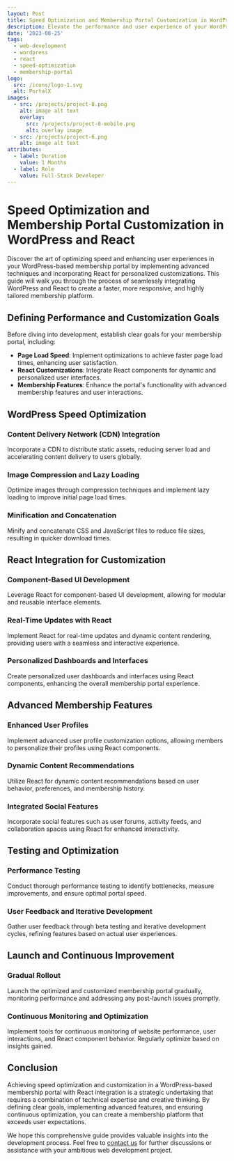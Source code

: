 ```yaml
---
layout: Post
title: Speed Optimization and Membership Portal Customization in WordPress and React
description: Elevate the performance and user experience of your WordPress-based membership portal by implementing advanced speed optimization techniques and customizations using React. Learn how to seamlessly integrate the two technologies for a faster, more responsive, and highly personalized platform.
date: '2023-08-25'
tags:
  - web-development
  - wordpress
  - react
  - speed-optimization
  - membership-portal
logo:
  src: /icons/logo-1.svg
  alt: PortalX
images:
  - src: /projects/project-8.png
    alt: image alt text
    overlay:
      src: /projects/project-8-mobile.png
      alt: overlay image
  - src: /projects/project-6.png
    alt: image alt text
attributes:
  - label: Duration
    value: 1 Months
  - label: Role
    value: Full-Stack Developer
---
```


# Speed Optimization and Membership Portal Customization in WordPress and React

Discover the art of optimizing speed and enhancing user experiences in your WordPress-based membership portal by implementing advanced techniques and incorporating React for personalized customizations. This guide will walk you through the process of seamlessly integrating WordPress and React to create a faster, more responsive, and highly tailored membership platform.

## Defining Performance and Customization Goals

Before diving into development, establish clear goals for your membership portal, including:

- **Page Load Speed**: Implement optimizations to achieve faster page load times, enhancing user satisfaction.
- **React Customizations**: Integrate React components for dynamic and personalized user interfaces.
- **Membership Features**: Enhance the portal's functionality with advanced membership features and user interactions.

## WordPress Speed Optimization

### Content Delivery Network (CDN) Integration

Incorporate a CDN to distribute static assets, reducing server load and accelerating content delivery to users globally.

### Image Compression and Lazy Loading

Optimize images through compression techniques and implement lazy loading to improve initial page load times.

### Minification and Concatenation

Minify and concatenate CSS and JavaScript files to reduce file sizes, resulting in quicker download times.

## React Integration for Customization

### Component-Based UI Development

Leverage React for component-based UI development, allowing for modular and reusable interface elements.

### Real-Time Updates with React

Implement React for real-time updates and dynamic content rendering, providing users with a seamless and interactive experience.

### Personalized Dashboards and Interfaces

Create personalized user dashboards and interfaces using React components, enhancing the overall membership portal experience.

## Advanced Membership Features

### Enhanced User Profiles

Implement advanced user profile customization options, allowing members to personalize their profiles using React components.

### Dynamic Content Recommendations

Utilize React for dynamic content recommendations based on user behavior, preferences, and membership history.

### Integrated Social Features

Incorporate social features such as user forums, activity feeds, and collaboration spaces using React for enhanced interactivity.

## Testing and Optimization

### Performance Testing

Conduct thorough performance testing to identify bottlenecks, measure improvements, and ensure optimal portal speed.

### User Feedback and Iterative Development

Gather user feedback through beta testing and iterative development cycles, refining features based on actual user experiences.

## Launch and Continuous Improvement

### Gradual Rollout

Launch the optimized and customized membership portal gradually, monitoring performance and addressing any post-launch issues promptly.

### Continuous Monitoring and Optimization

Implement tools for continuous monitoring of website performance, user interactions, and React component behavior. Regularly optimize based on insights gained.

## Conclusion

Achieving speed optimization and customization in a WordPress-based membership portal with React integration is a strategic undertaking that requires a combination of technical expertise and creative thinking. By defining clear goals, implementing advanced features, and ensuring continuous optimization, you can create a membership platform that exceeds user expectations.

We hope this comprehensive guide provides valuable insights into the development process. Feel free to [contact us](mailto:addictedarun4@gmail.com) for further discussions or assistance with your ambitious web development project.
